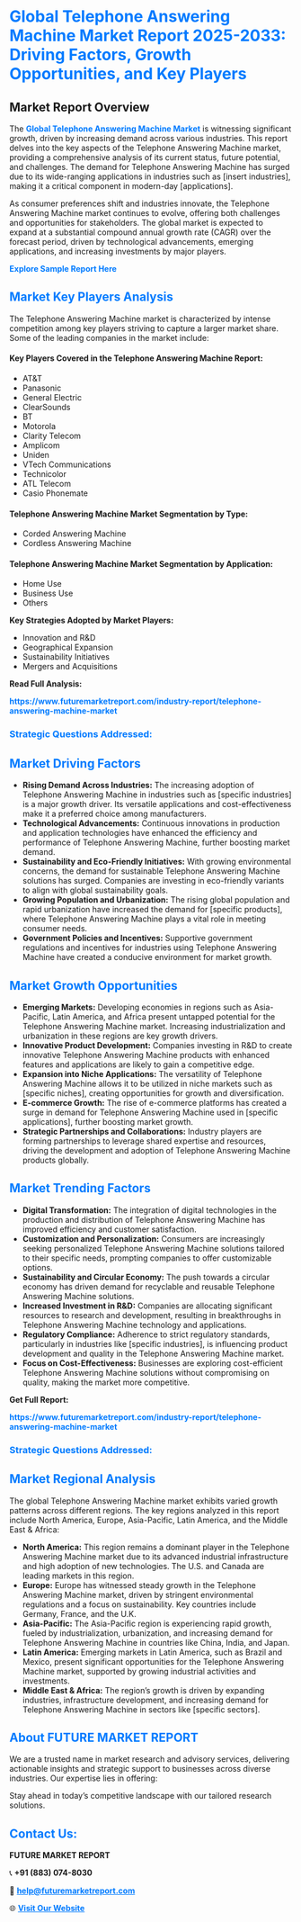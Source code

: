 <h1 style="color: #007BFF;">Global Telephone Answering Machine Market Report 2025-2033: Driving Factors, Growth Opportunities, and Key Players</h1>

<section id="overview">
<h2>Market Report Overview</h2>
<p>The <a href="https://www.futuremarketreport.com/industry-report/telephone-answering-machine-market" style="color: #007BFF; text-decoration: none;"><strong>Global Telephone Answering Machine Market</strong></a> is witnessing significant growth, driven by increasing demand across various industries. This report delves into the key aspects of the Telephone Answering Machine market, providing a comprehensive analysis of its current status, future potential, and challenges. The demand for Telephone Answering Machine has surged due to its wide-ranging applications in industries such as [insert industries], making it a critical component in modern-day [applications].</p>
<p>As consumer preferences shift and industries innovate, the Telephone Answering Machine market continues to evolve, offering both challenges and opportunities for stakeholders. The global market is expected to expand at a substantial compound annual growth rate (CAGR) over the forecast period, driven by technological advancements, emerging applications, and increasing investments by major players.</p>
</section>

<section id="overview">
<p><a href="https://www.futuremarketreport.com/request-sample/reportId=41617" style="color: #007BFF; text-decoration: none;"><strong>Explore Sample Report Here</strong></a></p>
</section>

<section id="key-players">
<h2 style="color: #007BFF;">Market Key Players Analysis</h2>
<p>The Telephone Answering Machine market is characterized by intense competition among key players striving to capture a larger market share. Some of the leading companies in the market include:</p>
<h4>Key Players Covered in the Telephone Answering Machine Report:</h4>
<ul><li>AT&amp;T</li><li>Panasonic</li><li>General Electric</li><li>ClearSounds</li><li>BT</li><li>Motorola</li><li>Clarity Telecom</li><li>Amplicom</li><li>Uniden</li><li>VTech Communications</li><li>Technicolor</li><li>ATL Telecom</li><li>Casio Phonemate</li></ul>
<h4>Telephone Answering Machine Market Segmentation by Type:</h4>
<ul><li>Corded Answering Machine</li><li>Cordless Answering Machine</li></ul>

<h4>Telephone Answering Machine Market Segmentation by Application:</h4>
<ul><li>Home Use</li><li>Business Use</li><li>Others</li></ul>
<p><strong>Key Strategies Adopted by Market Players:</strong></p>
<ul>
<li>Innovation and R&D</li>
<li>Geographical Expansion</li>
<li>Sustainability Initiatives</li>
<li>Mergers and Acquisitions</li>
</ul>
</section>

<section>
<p><strong>Read Full Analysis: </strong></p><a href="https://www.futuremarketreport.com/industry-report/telephone-answering-machine-market" style="color: #007BFF; text-decoration: none;"><strong>https://www.futuremarketreport.com/industry-report/telephone-answering-machine-market</strong></a>
<h3 style="color: #007BFF;">Strategic Questions Addressed:</h3>
</section>

<section id="driving-factors">
<h2 style="color: #007BFF;">Market Driving Factors</h2>
<ul>
<li><strong>Rising Demand Across Industries:</strong> The increasing adoption of Telephone Answering Machine in industries such as [specific industries] is a major growth driver. Its versatile applications and cost-effectiveness make it a preferred choice among manufacturers.</li>
<li><strong>Technological Advancements:</strong> Continuous innovations in production and application technologies have enhanced the efficiency and performance of Telephone Answering Machine, further boosting market demand.</li>
<li><strong>Sustainability and Eco-Friendly Initiatives:</strong> With growing environmental concerns, the demand for sustainable Telephone Answering Machine solutions has surged. Companies are investing in eco-friendly variants to align with global sustainability goals.</li>
<li><strong>Growing Population and Urbanization:</strong> The rising global population and rapid urbanization have increased the demand for [specific products], where Telephone Answering Machine plays a vital role in meeting consumer needs.</li>
<li><strong>Government Policies and Incentives:</strong> Supportive government regulations and incentives for industries using Telephone Answering Machine have created a conducive environment for market growth.</li>
</ul>
</section>

<section id="growth-opportunities">
<h2 style="color: #007BFF;">Market Growth Opportunities</h2>
<ul>
<li><strong>Emerging Markets:</strong> Developing economies in regions such as Asia-Pacific, Latin America, and Africa present untapped potential for the Telephone Answering Machine market. Increasing industrialization and urbanization in these regions are key growth drivers.</li>
<li><strong>Innovative Product Development:</strong> Companies investing in R&D to create innovative Telephone Answering Machine products with enhanced features and applications are likely to gain a competitive edge.</li>
<li><strong>Expansion into Niche Applications:</strong> The versatility of Telephone Answering Machine allows it to be utilized in niche markets such as [specific niches], creating opportunities for growth and diversification.</li>
<li><strong>E-commerce Growth:</strong> The rise of e-commerce platforms has created a surge in demand for Telephone Answering Machine used in [specific applications], further boosting market growth.</li>
<li><strong>Strategic Partnerships and Collaborations:</strong> Industry players are forming partnerships to leverage shared expertise and resources, driving the development and adoption of Telephone Answering Machine products globally.</li>
</ul>
</section>

<section id="trending-factors">
<h2 style="color: #007BFF;">Market Trending Factors</h2>
<ul>
<li><strong>Digital Transformation:</strong> The integration of digital technologies in the production and distribution of Telephone Answering Machine has improved efficiency and customer satisfaction.</li>
<li><strong>Customization and Personalization:</strong> Consumers are increasingly seeking personalized Telephone Answering Machine solutions tailored to their specific needs, prompting companies to offer customizable options.</li>
<li><strong>Sustainability and Circular Economy:</strong> The push towards a circular economy has driven demand for recyclable and reusable Telephone Answering Machine solutions.</li>
<li><strong>Increased Investment in R&D:</strong> Companies are allocating significant resources to research and development, resulting in breakthroughs in Telephone Answering Machine technology and applications.</li>
<li><strong>Regulatory Compliance:</strong> Adherence to strict regulatory standards, particularly in industries like [specific industries], is influencing product development and quality in the Telephone Answering Machine market.</li>
<li><strong>Focus on Cost-Effectiveness:</strong> Businesses are exploring cost-efficient Telephone Answering Machine solutions without compromising on quality, making the market more competitive.</li>
</ul>
</section>

<section>
<p><strong>Get Full Report: </strong></p><a href="https://www.futuremarketreport.com/industry-report/telephone-answering-machine-market" style="color: #007BFF; text-decoration: none;"><strong>https://www.futuremarketreport.com/industry-report/telephone-answering-machine-market</strong></a>
<h3 style="color: #007BFF;">Strategic Questions Addressed:</h3>
</section>


<section id="regional-analysis">
<h2 style="color: #007BFF;">Market Regional Analysis</h2>
<p>The global Telephone Answering Machine market exhibits varied growth patterns across different regions. The key regions analyzed in this report include North America, Europe, Asia-Pacific, Latin America, and the Middle East & Africa:</p>
<ul>
<li><strong>North America:</strong> This region remains a dominant player in the Telephone Answering Machine market due to its advanced industrial infrastructure and high adoption of new technologies. The U.S. and Canada are leading markets in this region.</li>
<li><strong>Europe:</strong> Europe has witnessed steady growth in the Telephone Answering Machine market, driven by stringent environmental regulations and a focus on sustainability. Key countries include Germany, France, and the U.K.</li>
<li><strong>Asia-Pacific:</strong> The Asia-Pacific region is experiencing rapid growth, fueled by industrialization, urbanization, and increasing demand for Telephone Answering Machine in countries like China, India, and Japan.</li>
<li><strong>Latin America:</strong> Emerging markets in Latin America, such as Brazil and Mexico, present significant opportunities for the Telephone Answering Machine market, supported by growing industrial activities and investments.</li>
<li><strong>Middle East & Africa:</strong> The region’s growth is driven by expanding industries, infrastructure development, and increasing demand for Telephone Answering Machine in sectors like [specific sectors].</li>
</ul>
</section>

<footer>
<h2 style="color: #007BFF;">About FUTURE MARKET REPORT</h2>
<p>We are a trusted name in market research and advisory services, delivering actionable insights and strategic support to businesses across diverse industries. Our expertise lies in offering:</p>

<p>Stay ahead in today’s competitive landscape with our tailored research solutions.</p>

<h2 style="color: #007BFF;">Contact Us:</h2>
<p><strong>FUTURE MARKET REPORT</strong></p>
<p>📞 <strong>+91 (883) 074-8030</strong></p>
<p>📧 <strong><a href="mailto:help@futuremarketreport.com" style="color: #007BFF;">help@futuremarketreport.com</a></strong></p>
<p>🌐 <strong><a href="https://www.futuremarketreport.com/" style="color: #007BFF;">Visit Our Website</a></strong></p>
</footer>